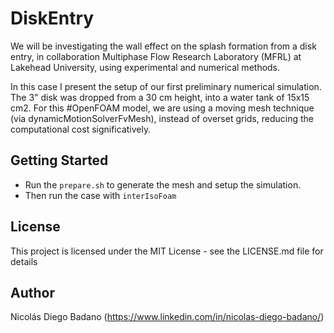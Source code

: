 # DiskEntry

We will be investigating the wall effect on the splash formation from a disk entry, in collaboration Multiphase Flow Research Laboratory (MFRL) at Lakehead University, using experimental and numerical methods.

In this case I present the setup of our first preliminary numerical simulation. The 3" disk was dropped from a 30 cm height, into a water tank of 15x15 cm2. For this #OpenFOAM model, we are using a moving mesh technique (via dynamicMotionSolverFvMesh), instead of overset grids, reducing the computational cost significatively.


## Getting Started

* Run the `prepare.sh` to generate the mesh and setup the simulation.
* Then run the case with `interIsoFoam`

## License

This project is licensed under the MIT License - see the LICENSE.md file for details

## Author

Nicolás Diego Badano (https://www.linkedin.com/in/nicolas-diego-badano/)
